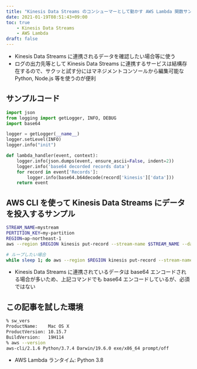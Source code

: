```yaml
---
title: "Kinesis Data Streams のコンシューマーとして動かす AWS Lambda 関数サンプル"
date: 2021-01-19T08:51:43+09:00
toc: true
    - Kinesis Data Streams
    - AWS Lambda
draft: false
---
```


- Kinesis Data Streams に連携されるデータを確認したい場合等に使う
- ログの出力先等として Kinesis Data Streams に連携するサービスは結構存在するので、サクッと試す分にはマネジメントコンソールから編集可能な Python, Node.js 等を使うのが便利

<!--more-->

## サンプルコード

```py
import json
from logging import getLogger, INFO, DEBUG
import base64

logger = getLogger(__name__)
logger.setLevel(INFO)
logger.info("init")

def lambda_handler(event, context):
    logger.info(json.dumps(event, ensure_ascii=False, indent=2))
    logger.info('base64 decorded records data')
    for record in event['Records']:
        logger.info(base64.b64decode(record['kinesis']['data']))
    return event
```


## AWS CLI を使って Kinesis Data Streams にデータを投入するサンプル

```bash
STREAM_NAME=mystream
PERTITION_KEY=my-partition
REGION=ap-northeast-1
aws --region $REGION kinesis put-record --stream-name $STREAM_NAME --data $(uuidgen|base64) --partition-key $PERTITION_KEY

# ループしたい場合
while sleep 1; do aws --region $REGION kinesis put-record --stream-name $STREAM_NAME --data $(uuidgen|base64) --partition-key $PERTITION_KEY; done
```

- Kinesis Data Streams に連携されているデータは base64 エンコードされる場合が多いため、上記コマンドでも base64 エンコードしているが、必須ではない


## この記事を試した環境

```bash
% sw_vers
ProductName:	Mac OS X
ProductVersion:	10.15.7
BuildVersion:	19H114
% aws --version
aws-cli/2.1.6 Python/3.7.4 Darwin/19.6.0 exe/x86_64 prompt/off
```

- AWS Lambda ランタイム: Python 3.8